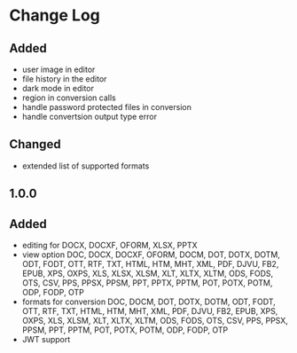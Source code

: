 # Change Log

##
## Added
- user image in editor
- file history in the editor
- dark mode in editor
- region in conversion calls
- handle password protected files in conversion
- handle convertsion output type error

## Changed
- extended list of supported formats

## 1.0.0
## Added
- editing for DOCX, DOCXF, OFORM, XLSX, PPTX
- view option DOC, DOCX, DOCXF, OFORM, DOCM, DOT, DOTX, DOTM, ODT, FODT, OTT, RTF, TXT, HTML, HTM, MHT, XML, PDF, DJVU, FB2, EPUB, XPS, OXPS, XLS, XLSX, XLSM, XLT, XLTX, XLTM, ODS, FODS, OTS, CSV, PPS, PPSX, PPSM, PPT, PPTX, PPTM, POT, POTX, POTM, ODP, FODP, OTP
- formats for conversion  DOC, DOCM, DOT, DOTX, DOTM, ODT, FODT, OTT, RTF, TXT, HTML, HTM, MHT, XML, PDF, DJVU, FB2, EPUB, XPS, OXPS, XLS, XLSM, XLT, XLTX, XLTM, ODS, FODS, OTS, CSV, PPS, PPSX, PPSM, PPT, PPTM, POT, POTX, POTM, ODP, FODP, OTP
- JWT support